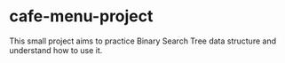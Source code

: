 # cafe-menu-project
This small project aims to practice Binary Search Tree data structure and understand how to use it. 
